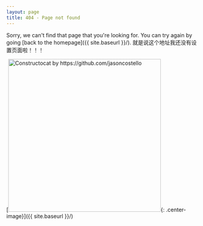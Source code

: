 ```yaml
---
layout: page
title: 404 - Page not found
---
```


Sorry, we can't find that page that you're looking for. You can try again by going [back to the homepage]({{ site.baseurl }}/). 就是说这个地址我还没有设置页面啦！！！

[<img src="{{ site.baseurl }}/images/404.jpg" alt="Constructocat by https://github.com/jasoncostello" style="width: 400px;"/>{: .center-image}]({{ site.baseurl }}/)
